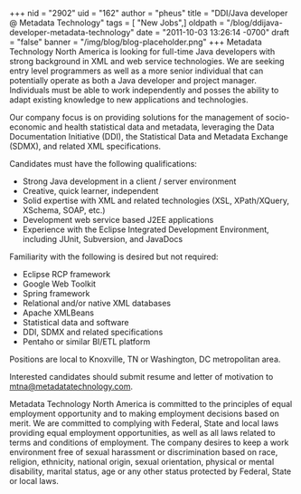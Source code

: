 +++
nid = "2902"
uid = "162"
author = "pheus"
title = "DDI/Java developer @ Metadata Technology"
tags = [ "New Jobs",]
oldpath = "/blog/ddijava-developer-metadata-technology"
date = "2011-10-03 13:26:14 -0700"
draft = "false"
banner = "/img/blog/blog-placeholder.png"
+++
Metadata Technology North America is looking for full-time Java
developers with strong background in XML and web service technologies.
We are seeking entry level programmers as well as a more senior
individual that can potentially operate as both a Java developer and
project manager. Individuals must be able to work independently and
posses the ability to adapt existing knowledge to new applications and
technologies.

Our company focus is on providing solutions for the management of
socio-economic and health statistical data and metadata, leveraging the
Data Documentation Initiative (DDI), the Statistical Data and Metadata
Exchange (SDMX), and related XML specifications.

Candidates must have the following qualifications:
- Strong Java development in a client / server environment
- Creative, quick learner, independent
- Solid expertise with XML and related technologies (XSL, XPath/XQuery,
XSchema, SOAP, etc.)
- Development web service based J2EE applications
- Experience with the Eclipse Integrated Development Environment,
including JUnit, Subversion, and JavaDocs

Familiarity with the following is desired but not required:
- Eclipse RCP framework
- Google Web Toolkit
- Spring framework
- Relational and/or native XML databases
- Apache XMLBeans
- Statistical data and software
- DDI, SDMX and related specifications
- Pentaho or similar BI/ETL platform

Positions are local to Knoxville, TN or Washington, DC metropolitan
area.

Interested candidates should submit resume and letter of motivation to
<mtna@metadatatechnology.com>.

Metadata Technology North America is committed to the principles of
equal employment opportunity and to making employment decisions based on
merit. We are committed to complying with Federal, State and local laws
providing equal employment opportunities, as well as all laws related to
terms and conditions of employment. The company desires to keep a work
environment free of sexual harassment or discrimination based on race,
religion, ethnicity, national origin, sexual orientation, physical or
mental disability, marital status, age or any other status protected by
Federal, State or local laws.
